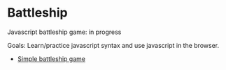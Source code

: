 # Battleship
Javascript battleship game: in progress

Goals: Learn/practice javascript syntax and use javascript in the browser. 


  * [Simple battleship game](https://github.com/BMariscal/battleship/tree/master/basic_battleship)
  
